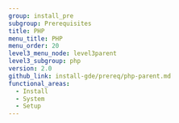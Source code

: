 ```yaml
---
group: install_pre
subgroup: Prerequisites
title: PHP
menu_title: PHP
menu_order: 20
level3_menu_node: level3parent
level3_subgroup: php
version: 2.0
github_link: install-gde/prereq/php-parent.md
functional_areas:
  - Install
  - System
  - Setup
---
```


